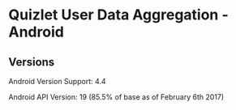 # Quizlet User Data Aggregation - Android
## Versions
Android Version Support: 4.4

Android API Version: 19 (85.5% of base as of February 6th 2017)
